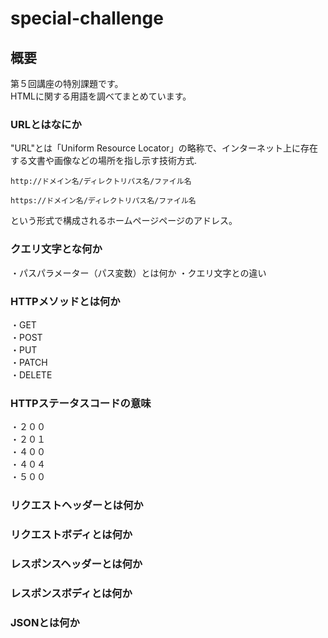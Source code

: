 # special-challenge
## 概要
第５回講座の特別課題です。  
HTMLに関する用語を調べてまとめています。
### URLとはなにか
"URL"とは「Uniform Resource Locator」の略称で、インターネット上に存在する文書や画像などの場所を指し示す技術方式.
```
http://ドメイン名/ディレクトリパス名/ファイル名
```
```
https://ドメイン名/ディレクトリパス名/ファイル名
```
という形式で構成されるホームページページのアドレス。
### クエリ文字とな何か
・パスパラメーター（パス変数）とは何か
・クエリ文字との違い
### HTTPメソッドとは何か
・GET  
・POST  
・PUT  
・PATCH  
・DELETE  
### HTTPステータスコードの意味
・２００  
・２０１  
・４００  
・４０４  
・５００  
### リクエストヘッダーとは何か
### リクエストボディとは何か
### レスポンスヘッダーとは何か
### レスポンスボディとは何か
### JSONとは何か
